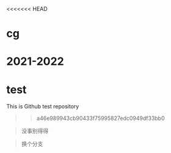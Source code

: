 <<<<<<< HEAD
# cg
2021-2022
=======
# test
This is Github test repository
>> a46e989943cb90433f75995827edc0949df33bb0

>没事别得得 

>换个分支 